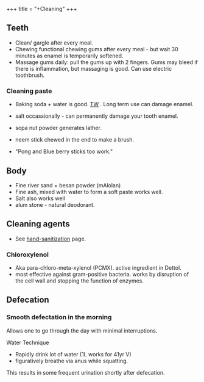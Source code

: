 +++
title = "+Cleaning"
+++

## Teeth
- Clean/ gargle after every meal.
- Chewing functional chewing gums after every meal - but wait 30 minutes as enamel is temporarily softened.
- Massage gums daily: pull the gums up with 2 fingers. Gums may bleed if there is inflammation, but massaging is good. Can use electric toothbrush.

### Cleaning paste
- Baking soda + water is good. [TW](https://www.healthline.com/health/baking-soda-toothpaste) . Long term use can damage enamel.
- salt occassionally - can permanently damage your tooth enamel.

- sopa nut powder generates lather.
- neem stick chewed in the end to make a brush.
- "Pong and Blue berry sticks too work."

## Body
- Fine river sand + besan powder (mAlolan)
- Fine ash, mixed with water to form a soft paste works well.
- Salt also works well
- alum stone - natural deodorant.

## Cleaning agents
- See [hand-sanitization](hand-sanitization) page.

### Chloroxylenol
- Aka para-chloro-meta-xylenol (PCMX). active ingredient in Dettol.
- most effective against gram-positive bacteria. works by disruption of the cell wall and stopping the function of enzymes.

## Defecation
### Smooth defectation in the morning
Allows one to go through the day with minimal interruptions.

Water Technique 

- Rapidly drink lot of water (1L works for 41yr V) 
- figuratively breathe via anus while squatting.

This results in some frequent urination shortly after defecation.

